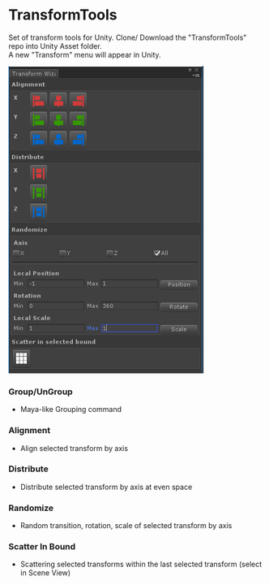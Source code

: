 # TransformTools
Set of transform tools for Unity.
Clone/ Download the "TransformTools" repo into Unity Asset folder.<br/>
A new "Transform" menu will appear in Unity.<br/>

<img src="https://raw.githubusercontent.com/seanlow/resources/master/images/TransformWizard.PNG">

### Group/UnGroup
- Maya-like Grouping command

### Alignment
- Align selected transform by axis

### Distribute
- Distribute selected transform by axis at even space

### Randomize
- Random transition, rotation, scale of selected transform by axis

### Scatter In Bound
- Scattering selected transforms within the last selected transform (select in Scene View)